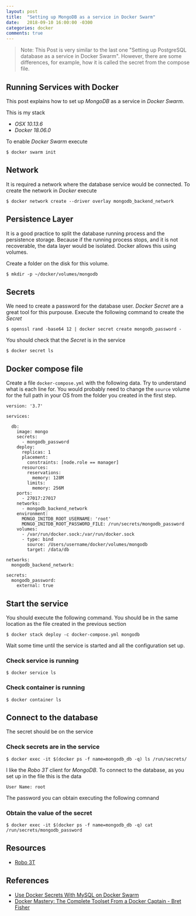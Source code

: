 ```yaml
---
layout: post
title:  "Setting up MongoDB as a service in Docker Swarm"
date:   2018-09-10 16:00:00 -0300
categories: docker
comments: true
---
```


> Note: This Post is very similar to the last one "Setting up PostgreSQL database as a service in Docker Swarm". However, there are some differences, for example, how it is called the secret from the compose file.

## Running Services with Docker

This post explains how to set up *MongoDB* as a service in *Docker Swarm*.

This is my stack

* *OSX* *10.13.6*
* *Docker*  *18.06.0*

To enable *Docker Swarm* execute

```
$ docker swarm init
```

## Network

It is required a network where the database service would be connected. To create the network in *Docker* execute

```
$ docker network create --driver overlay mongodb_backend_network
```

## Persistence Layer

It is a good practice to split the database running process and the persistence storage. Because if the running process stops, and it is not recoverable, the data layer would be isolated. Docker allows this using volumes.

Create a folder on the disk for this volume.

```
$ mkdir -p ~/docker/volumes/mongodb
```

## Secrets

We need to create a password for the database user. *Docker Secret* are a great tool for this purpouse. Execute the following command to create the *Secret*

```
$ openssl rand -base64 12 | docker secret create mongodb_password -
```

You should check that the *Secret* is in the service

```
$ docker secret ls
```
## Docker compose file

Create a file `docker-compose.yml` with the following data. Try to understand what is each line for. You would probably need to change the `source` volume for the full path in your OS from the folder you created in the first step.

```
version: '3.7'

services:

  db:
    image: mongo
    secrets:
      - mongodb_password
    deploy:
      replicas: 1
      placement:
        constraints: [node.role == manager]
      resources:
        reservations:
          memory: 128M
        limits:
          memory: 256M
    ports:
      - 27017:27017
    networks:
      - mongodb_backend_network
    environment:
      MONGO_INITDB_ROOT_USERNAME: 'root'
      MONGO_INITDB_ROOT_PASSWORD_FILE: /run/secrets/mongodb_password
    volumes:
      - /var/run/docker.sock:/var/run/docker.sock
      - type: bind
        source: /Users/username/docker/volumes/mongodb
        target: /data/db

networks:
  mongodb_backend_network:

secrets:
  mongodb_password:
    external: true

```

## Start the service

You should execute the following command. You should be in the same location as the file created in the previous section

```
$ docker stack deploy -c docker-compose.yml mongodb
```

Wait some time until the service is started and all the configuration set up.

### Check service is running

```
$ docker service ls
```

### Check container is running

```
$ docker container ls
```

## Connect to the database

The secret should be on the service

### Check secrets are in the service

```
$ docker exec -it $(docker ps -f name=mongodb_db -q) ls /run/secrets/
```

I like the *Robo 3T* client for *MongoDB*. To connect to the database, as you set up in the file this is the data

```
User Name: root
```

The password you can obtain executing the following comnand

### Obtain the value of the secret
```
$ docker exec -it $(docker ps -f name=mongodb_db -q) cat /run/secrets/mongodb_password
```

## Resources

* [Robo 3T](https://robomongo.org/)

## References

* [Use Docker Secrets With MySQL on Docker Swarm](http://blog.ruanbekker.com/blog/2017/11/23/use-docker-secrets-with-mysql-on-docker-swarm/)
* [Docker Mastery: The Complete Toolset From a Docker Captain - Bret Fisher](https://www.udemy.com/share/1001eQA0UZc1laRQ==/)
